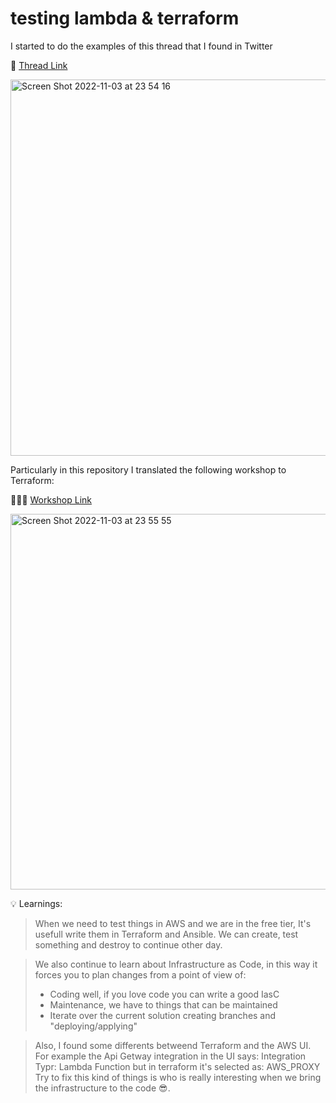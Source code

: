 # testing lambda & terraform

I started to do the examples of this thread that I found in Twitter 

🧵 [Thread Link](https://twitter.com/TowardsAws/status/1579350414197071872?s=20&t=-gxFcW-8fPbxvG5JWyfsug)

<img width="602" alt="Screen Shot 2022-11-03 at 23 54 16" src="https://user-images.githubusercontent.com/21373502/199875166-86b24261-fbc2-441c-9583-86444cf7fd90.png">


Particularly in this repository I translated the following workshop to Terraform:

🧑🏻‍💻 [Workshop Link](https://catalog.us-east-1.prod.workshops.aws/workshops/2c8321cb-812c-45a9-927d-206eea3a500f/en-US)

<img width="601" alt="Screen Shot 2022-11-03 at 23 55 55" src="https://user-images.githubusercontent.com/21373502/199875254-b7d218d2-f20c-4cbc-b7d2-56acaf4dfce2.png">


💡 Learnings: 

> When we need to test things in AWS and we are in the free tier, It's usefull write them in Terraform and Ansible. We can create, test something and destroy to continue other day.

> We also continue to learn about Infrastructure as Code, in this way it forces you to plan changes from a point of view of:
> - Coding well, if you love code you can write a good IasC
> - Maintenance, we have to things that can be maintained
> - Iterate over the current solution creating branches and "deploying/applying"

> Also, I found some differents betweend Terraform and the AWS UI. For example the Api Getway integration in the UI says:
> Integration Typr: Lambda Function
> but in terraform it's selected as: AWS_PROXY
> Try to fix this kind of things is who is really interesting when we bring the infrastructure to the code 😎.
